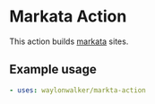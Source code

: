 # Markata Action

This action builds [markata](markata.dev) sites.

## Example usage

``` yaml
- uses: waylonwalker/markta-action
```
